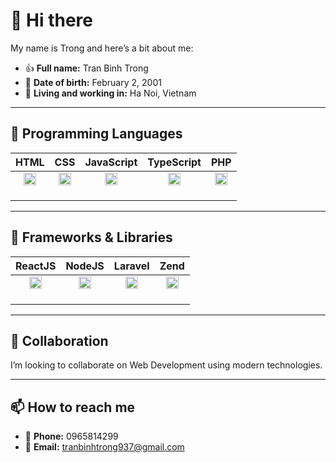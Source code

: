# 👋 Hi there  
My name is Trong and here’s a bit about me:

- 👍 **Full name:** Tran Binh Trong  
- 📅 **Date of birth:** February 2, 2001  
- 📍 **Living and working in:** Ha Noi, Vietnam  

---

## 🧠 Programming Languages

| HTML | CSS | JavaScript | TypeScript | PHP |
|:----:|:---:|:----------:|:----------:|:---:|
| <div style="height:40px; line-height:40px"><img src="https://cdn.jsdelivr.net/gh/devicons/devicon/icons/html5/html5-original.svg" width="20" height="20" /></div> | <div style="height:40px; line-height:40px"><img src="https://cdn.jsdelivr.net/gh/devicons/devicon/icons/css3/css3-original.svg" width="20" height="20" /></div> | <div style="height:40px; line-height:40px"><img src="https://cdn.jsdelivr.net/gh/devicons/devicon/icons/javascript/javascript-original.svg" width="20" height="20" /></div> | <div style="height:40px; line-height:40px"><img src="https://cdn.jsdelivr.net/gh/devicons/devicon/icons/typescript/typescript-original.svg" width="20" height="20" /></div> | <div style="height:40px; line-height:40px"><img src="https://cdn.jsdelivr.net/gh/devicons/devicon/icons/php/php-original.svg" width="20" height="20" /></div> |

---

## 🧰 Frameworks & Libraries

| ReactJS | NodeJS | Laravel | Zend |
|:-------:|:------:|:-------:|:----:|
| <div style="height:40px; line-height:40px"><img src="https://cdn.jsdelivr.net/gh/devicons/devicon/icons/react/react-original.svg" width="20" height="20" /></div> | <div style="height:40px; line-height:40px"><img src="https://cdn.jsdelivr.net/gh/devicons/devicon/icons/nodejs/nodejs-original.svg" width="20" height="20" /></div> | <div style="height:40px; line-height:40px"><img src="https://laravel.com/img/logomark.min.svg" width="20" height="20" /></div> | <div style="height:40px; line-height:40px"><img src="https://cdn.jsdelivr.net/gh/devicons/devicon/icons/zend/zend-original.svg" width="20" height="20" /></div> |

---

## 👯 Collaboration

I’m looking to collaborate on Web Development using modern technologies.

---

## 📫 How to reach me

- 📱 **Phone:** 0965814299  
- 📧 **Email:** tranbinhtrong937@gmail.com

